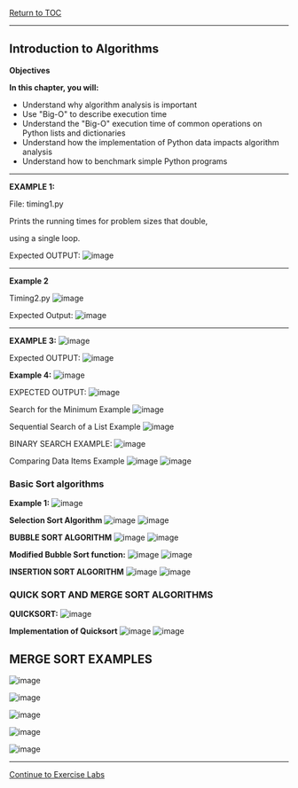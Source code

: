 <a href="https://github.com/CyberTrainingUSAF/06-Intro-to-Algorithms/blob/master/00-Table-of-Contents.md"> Return to TOC </a>

---

## Introduction to Algorithms

**Objectives**

**In this chapter, you will:**
* Understand why algorithm analysis is important
* Use &quot;Big-O&quot; to describe execution time
* Understand the &quot;Big-O&quot; execution time of common operations on Python lists and dictionaries
* Understand how the implementation of Python data impacts algorithm analysis
* Understand how to benchmark simple Python programs

---

**EXAMPLE 1:**

 File: timing1.py

Prints the running times for problem sizes that double,

using a single loop.

Expected OUTPUT:
![image](https://user-images.githubusercontent.com/19671036/60616985-4df4f600-9d98-11e9-80ff-db47ee401f22.png)

---

**Example 2**

Timing2.py
![image](https://user-images.githubusercontent.com/19671036/60617003-56e5c780-9d98-11e9-86d2-922cb9b93420.png)
 
Expected Output:
![image](https://user-images.githubusercontent.com/19671036/60617041-6cf38800-9d98-11e9-88a0-34d0c456f8c2.png)

---

**EXAMPLE 3:**
![image](https://user-images.githubusercontent.com/19671036/60617105-97dddc00-9d98-11e9-8f38-fcbfd1ce642e.png)

Expected OUTPUT:
![image](https://user-images.githubusercontent.com/19671036/60617116-a3c99e00-9d98-11e9-9a8c-41d20793fc01.png)
 
**Example 4:**
![image](https://user-images.githubusercontent.com/19671036/60617131-af1cc980-9d98-11e9-906b-9ef70afefe92.png)

EXPECTED OUTPUT:
![image](https://user-images.githubusercontent.com/19671036/60617149-bf34a900-9d98-11e9-9a1e-f488e9b49cb1.png)
 
Search for the Minimum Example
![image](https://user-images.githubusercontent.com/19671036/60617222-e4291c00-9d98-11e9-9e12-9ea864aa530e.png)
 
Sequential Search of a List Example
![image](https://user-images.githubusercontent.com/19671036/60617264-fc00a000-9d98-11e9-859c-92694ea4216d.png)

BINARY SEARCH EXAMPLE:
![image](https://user-images.githubusercontent.com/19671036/60617299-120e6080-9d99-11e9-9fcc-a4dd318da59c.png)
 
Comparing Data Items Example
![image](https://user-images.githubusercontent.com/19671036/60617320-1cc8f580-9d99-11e9-8ba7-0fcfc7434aaf.png)
 ![image](https://user-images.githubusercontent.com/19671036/60617339-27838a80-9d99-11e9-89df-8a5a8e338369.png)
 
### Basic Sort algorithms

**Example 1:**
![image](https://user-images.githubusercontent.com/19671036/60617371-35d1a680-9d99-11e9-985c-5c3701d73885.png)

 
**Selection Sort Algorithm**
![image](https://user-images.githubusercontent.com/19671036/60617391-42ee9580-9d99-11e9-8b8b-cc3bd69a9294.png)
![image](https://user-images.githubusercontent.com/19671036/60617418-4eda5780-9d99-11e9-9d1a-20d8501050a9.png)
 
**BUBBLE SORT ALGORITHM**
![image](https://user-images.githubusercontent.com/19671036/60617432-5a2d8300-9d99-11e9-98a7-244e41034f3f.png)
![image](https://user-images.githubusercontent.com/19671036/60617455-6addf900-9d99-11e9-9a18-8d3672d60a8d.png)

**Modified Bubble Sort function:**
![image](https://user-images.githubusercontent.com/19671036/60617492-7b8e6f00-9d99-11e9-888d-05bab253f342.png)
![image](https://user-images.githubusercontent.com/19671036/60617513-8517d700-9d99-11e9-8e66-f9458a2883c5.png)
 
**INSERTION SORT ALGORITHM**
![image](https://user-images.githubusercontent.com/19671036/60617537-8ea13f00-9d99-11e9-87ea-6240c2e67d56.png)
![image](https://user-images.githubusercontent.com/19671036/60617557-99f46a80-9d99-11e9-92fb-0fedd5714f07.png)

### QUICK SORT AND MERGE SORT ALGORITHMS

**QUICKSORT:**
![image](https://user-images.githubusercontent.com/19671036/60617571-a1b40f00-9d99-11e9-9e51-38febdb14eb5.png)
 
**Implementation of Quicksort**
![image](https://user-images.githubusercontent.com/19671036/60617610-b0022b00-9d99-11e9-9ba8-b92037a77400.png)
![image](https://user-images.githubusercontent.com/19671036/60617640-be504700-9d99-11e9-94f1-59ab28110248.png)

## MERGE SORT EXAMPLES

![image](https://user-images.githubusercontent.com/19671036/60617666-cd36f980-9d99-11e9-8b5c-db91334e3f82.png)

![image](https://user-images.githubusercontent.com/19671036/60617680-d627cb00-9d99-11e9-9c23-03cfafa4cf28.png)

![image](https://user-images.githubusercontent.com/19671036/60617689-db851580-9d99-11e9-9baf-02a7c25c964a.png)

![image](https://user-images.githubusercontent.com/19671036/60617697-e2138d00-9d99-11e9-9a4d-a8a84e11fc26.png)

![image](https://user-images.githubusercontent.com/19671036/60617708-e8096e00-9d99-11e9-9fd9-bdffdc827f0e.png)

---

<a href="https://github.com/CyberTrainingUSAF/06-Intro-to-Algorithms/blob/master/05_Analysis_Perf_Labs.md
"> Continue to Exercise Labs </a>
